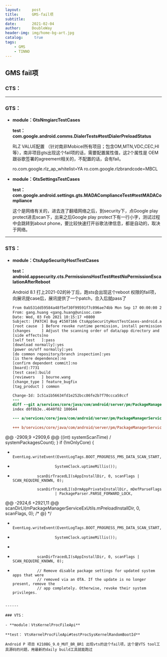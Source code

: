 ```yaml
---
layout:     post
title:      GMS-fail项
subtitle:   
date:       2021-02-04
author:     DoubleWay
header-img: img/home-bg-art.jpg
catalog: 	 true
tags:
    - GMS
    - TINNO
---
```


## GMS fail项

### CTS：

------

### GTS：

- **module：GtsNmgiarcTestCases**

   **test：com.google.android.comms.DialerTests#testDialerPreloadStatus**

  RLZ VALUE配置 （针对南非Mobicel所有项目；包含OM,MTN,VDC,CEC,HI等），南非项目gts出现这个fail项的话，需要配置属性值，这2个属性是 OEM跟谷歌签署的agreement相关的，不配置的话，会有fail。

  ro.com.google.rlz_ap_whitelist=YA
  ro.com.google.rlzbrandcode=MBCL

- **module：GtsSettingsTestCases**

  **test：com.google.android.settings.gts.MADAComplianceTest#testMADACompliance**

  这个是网络有关的，进去连了翻墙网络之后，到security下，点Google play protect进去scan下，出来之后Google play protect下有一行小字，测试过程中会跳转到about phone，要比较快速打开谷歌法律信息，都是自动的，取决于网络。

------

### STS：

- **module：CtsAppSecurityHostTestCases**

  **test：android.appsecurity.cts.PermissionsHostTest#testNoPermissionEscalationAfterReboot**

  Android 8.1 打上2021-02的补丁后，跑sts会出现这个reboot 权限的fail项，向展讯提case后，展讯提供了一个patch，合入后就pass了

  ```diff
  From 0ab531dd59584a48f5ef30f99591f7c096ae74bb Mon Sep 17 00:00:00 2001
  From: gang.huang <gang.huang@unisoc.com>
  Date: Wed, 03 Feb 2021 10:15:17 +0800
  Subject: [PATCH] Bug #1507166 CtsAppSecurityHostTestCases-android.appsecurity.cts.PermissionsHostTest#testNoPermissionEscalationAfterReboot fail
  [root cause  ] Before revoke runtime permission, install permission of the same name is not revoke
  [changes     ] Adjust the scanning order of data/app directory and preloadapp directory in PackageManagerService construction method
  [side effects]no
  [self test   ]:pass
  [download normally]:yes
  [power on/off normally]:yes
  [do common repository/branch inspection]:yes
  [is there dependence]:no
  [confirm dependent commit]:no
  [board]:7731
  [test case]:build
  [reviewers   ] bourne.wang
  [change_type ] feature_bugfix
  [tag_product ] common
  
  Change-Id: Ic51a1b56634fd1e252bcc86fe2b7f70ccca58ccf
  ---
  diff --git a/services/core/java/com/android/server/pm/PackageManagerService.java b/services/core/java/com/android/server/pm/PackageManagerService.java
  index d0f8b3e..4640f02 100644  
  
  --- a/services/core/java/com/android/server/pm/PackageManagerService.java 
   
  +++ b/services/core/java/com/android/server/pm/PackageManagerService.java 
@@ -2909,9 +2909,6 @@
                           ((int) systemScanTime) / systemPackagesCount);
               }
               if (!mOnlyCore) {
  -                EventLog.writeEvent(EventLogTags.BOOT_PROGRESS_PMS_DATA_SCAN_START, 
  
  -                        SystemClock.uptimeMillis()); 
  
  -                scanDirTracedLI(sAppInstallDir, 0, scanFlags | SCAN_REQUIRE_KNOWN, 0); 
   
                   scanDirTracedLI(sDrmAppPrivateInstallDir, mDefParseFlags
                           | PackageParser.PARSE_FORWARD_LOCK,
  @@ -2924,6 +2921,11 @@
                   scanDirLI(mPackageManagerServiceExUtils.mPreloadInstallDir, 0, scanFlags, 0);
                   /* @} */
   
  +                EventLog.writeEvent(EventLogTags.BOOT_PROGRESS_PMS_DATA_SCAN_START, 
  
  +                        SystemClock.uptimeMillis()); 
  
  + 
  
  +                scanDirTracedLI(sAppInstallDir, 0, scanFlags | SCAN_REQUIRE_KNOWN, 0); 
  
  + 
                   // Remove disable package settings for updated system apps that were
                   // removed via an OTA. If the update is no longer present, remove the
                   // app completely. Otherwise, revoke their system privileges.
  ```

------

### VTS：

- **module：VtsKernelProcFileApi**

  **test： VtsKernelProcFileApi#testProcSysKernelRandomBootId**

Android P 项目 K210BG_9.0_MUT_BR_BR1 出现vts的这个fail项，这个是VTS tool工具源码的问题，用最新的daily build工具就能跑过


